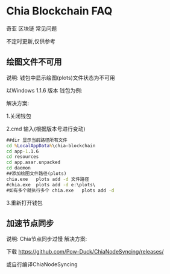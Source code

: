 # Chia Blockchain FAQ

奇亚 区块链 常见问题

不定时更新,仅供参考

## 绘图文件不可用
说明: 钱包中显示绘图(plots)文件状态为不可用

以Windows  1.1.6 版本 钱包为例:

解决方案:

1.关闭钱包

2.cmd 输入(根据版本号进行变动) 

```cmd
##dir 显示当前路径所有文件
cd %LocalAppData%\chia-blockchain
cd app-1.1.6
cd resources
cd app.asar.unpacked
cd daemon
##添加绘图文件路径(plots)
chia.exe   plots add -d 文件路径
#chia.exe  plots add -d e:\plots\
#如有多个就执行多个 chia.exe   plots add -d  
```
3.重新打开钱包

## 加速节点同步
说明: Chia节点同步过慢
解决方案:

下载 https://github.com/Pow-Duck/ChiaNodeSyncing/releases/

或自行编译ChiaNodeSyncing 
